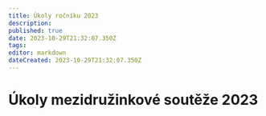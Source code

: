 ```yaml
---
title: Úkoly ročníku 2023
description: 
published: true
date: 2023-10-29T21:32:07.350Z
tags: 
editor: markdown
dateCreated: 2023-10-29T21:32:07.350Z
---
```


# Úkoly mezidružinkové soutěže 2023
